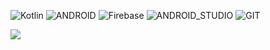 

![Kotlin](https://img.shields.io/badge/kotlin-%230095D5.svg?style=for-the-badge&logo=kotlin&logoColor=white) ![ANDROID](https://img.shields.io/badge/android-%2320232a.svg?style=for-the-badge&logo=android&logoColor=%a4c639) ![Firebase](https://img.shields.io/badge/firebase-%23039BE5.svg?style=for-the-badge&logo=firebase) ![ANDROID_STUDIO](https://camo.githubusercontent.com/ab04cd442d9065c10619a42092a2ca9f3859c8a1ffae6cace0fc6c57cec3b3af/68747470733a2f2f696d672e736869656c64732e696f2f62616467652f2d416e64726f696425323053747564696f2d3035313232413f7374796c653d666c6174266c6f676f3d416e64726f696425323053747564696f) ![GIT](https://camo.githubusercontent.com/2fc774b6f44efd9ac27316c539e0e94f8e524f872dc5b1c3ef60266a598331bc/68747470733a2f2f696d672e736869656c64732e696f2f62616467652f2d4769742d3035313232413f7374796c653d666c6174266c6f676f3d676974)

[![](https://visitcount.itsvg.in/api?id=herpestes0&icon=0&color=4)](https://visitcount.itsvg.in)

<!-- Proudly created with GPRM ( https://gprm.itsvg.in ) -->
